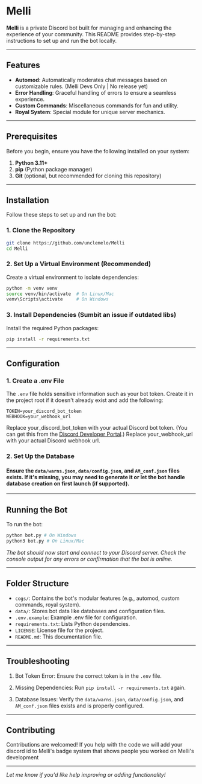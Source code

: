 # Melli

**Melli** is a private Discord bot built for managing and enhancing the experience of your community. This README provides step-by-step instructions to set up and run the bot locally.

---

## Features

- **Automod**: Automatically moderates chat messages based on customizable rules. (Melli Devs Only | No release yet)
- **Error Handling**: Graceful handling of errors to ensure a seamless experience.
- **Custom Commands**: Miscellaneous commands for fun and utility.
- **Royal System**: Special module for unique server mechanics.

---

## Prerequisites

Before you begin, ensure you have the following installed on your system:

1. **Python 3.11+**
2. **pip** (Python package manager)
3. **Git** (optional, but recommended for cloning this repository)

---

## Installation

Follow these steps to set up and run the bot:

 ### 1. Clone the Repository

```bash
git clone https://github.com/unclemelo/Melli
cd Melli
```

 ### 2. Set Up a Virtual Environment (Recommended)

Create a virtual environment to isolate dependencies:

```bash
python -m venv venv
source venv/bin/activate  # On Linux/Mac
venv\Scripts\activate     # On Windows
```

 ### 3. Install Dependencies (Sumbit an issue if outdated libs)

Install the required Python packages:

```bash
pip install -r requirements.txt
```

---

## Configuration

 ### 1. Create a .env File

The `.env` file holds sensitive information such as your bot token. Create it in the project root if it doesn't already exist and add the following:

```env
TOKEN=your_discord_bot_token
WEBHOOK=your_webhook_url
```

Replace your_discord_bot_token with your actual Discord bot token. (You can get this from the [Discord Developer Portal](https://discord.com/developers/docs/intro).)
Replace your_webhook_url with your actual Discord webhook url.
 
 ### 2. Set Up the Database
 
#### Ensure the `data/warns.json`, `data/config.json`, and `AM_conf.json` files exists. If it's missing, you may need to generate it or let the bot handle database creation on first launch (if supported).
---

## Running the Bot

To run the bot:

```bash
python bot.py # On Windows
python3 bot.py # On Linux/Mac
```

*The bot should now start and connect to your Discord server. Check the console output for any errors or confirmation that the bot is online.*

---

## Folder Structure

- `cogs/`: Contains the bot's modular features (e.g., automod, custom commands, royal system).
- `data/`: Stores bot data like databases and configuration files.
- `.env.example`: Example .env file for configuration.
- `requirements.txt`: Lists Python dependencies.
- `LICENSE`: License file for the project.
- `README.md`: This documentation file.

---

## Troubleshooting

1. Bot Token Error: Ensure the correct token is in the `.env` file.

2. Missing Dependencies: Run `pip install -r requirements.txt` again.

3. Database Issues: Verify the `data/warns.json`, `data/config.json`, and `AM_conf.json` files exists and is properly configured.

---

## Contributing

Contributions are welcomed! If you help with the code we will add your discord id to Melli's badge system that shows people you worked on Melli's development

---

*Let me know if you'd like help improving or adding functionality!*

